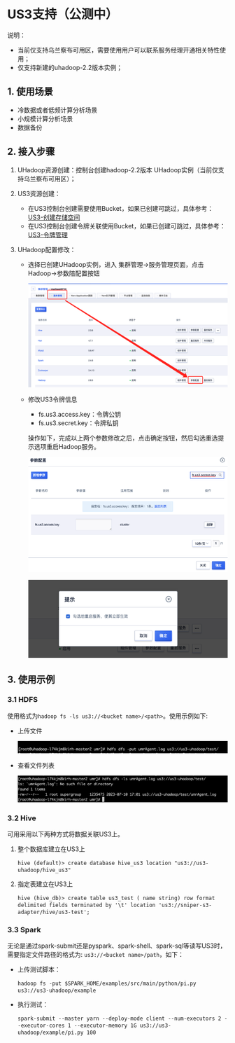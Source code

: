 
# US3支持（公测中）

说明：

- 当前仅支持乌兰察布可用区，需要使用用户可以联系服务经理开通相关特性使用；
- 仅支持新建的uhadoop-2.2版本实例；

## 1. 使用场景

- 冷数据或者低频计算分析场景
- 小规模计算分析场景
- 数据备份

## 2. 接入步骤

1. UHadoop资源创建：控制台创建hadoop-2.2版本 UHadoop实例（当前仅支持乌兰察布可用区）；

2. US3资源创建：
    - 在US3控制台创建需要使用Bucket，如果已创建可跳过，具体参考：[US3-创建存储空间](https://docs.ucloud.cn/ufile/guide/space?id=%e5%88%9b%e5%bb%ba%e5%ad%98%e5%82%a8%e7%a9%ba%e9%97%b4)
    - 在US3控制台创建令牌关联使用Bucket，如果已创建可跳过，具体参考：[US3-令牌管理](https://docs.ucloud.cn/ufile/guide/token)

3. UHadoop配置修改：

    - 选择已创建UHadoop实例，进入 集群管理->服务管理页面，点击Hadoop->参数陪配置按钮

      ![us3_guide_update_config](../images/us3_guide_update_config.png)

    - 修改US3令牌信息

      - fs.us3.access.key：令牌公钥
      - fs.us3.secret.key：令牌私钥

      操作如下，完成以上两个参数修改之后，点击确定按钮，然后勾选重选提示选项重启Hadoop服务。

      ![us3_guide_update_config_model](../images/us3_guide_update_config_model.png)

      ![us3_guide_update_config_reboot](../images/us3_guide_update_config_reboot.png)

## 3. 使用示例

### 3.1 HDFS

使用格式为`hadoop fs -ls us3://<bucket name>/<path>`。使用示例如下:

* 上传文件

  ![us3_guide_hdfs_put](../images/us3_guide_hdfs_put.png)

* 查看文件列表

  ![us3_guide_hdfs_ls](images/us3_guide_hdfs_ls.png)

### 3.2 Hive

可用采用以下两种方式将数据关联US3上。

1. 整个数据库建立在US3上

   ```
   hive (default)> create database hive_us3 location "us3://us3-uhadoop/hive_us3"
   ```

2. 指定表建立在US3上

   ```
   hive (hive_db)> create table us3_test ( name string) row format delimited fields terminated by '\t' location 'us3://sniper-s3-adapter/hive/us3-test';
   ```

### 3.3 Spark

无论是通过spark-submit还是pyspark、spark-shell、spark-sql等读写US3时，需要指定文件路径的格式为: `us3://<bucket name>/path`，如下：

* 上传测试脚本：

  ```
  hadoop fs -put $SPARK_HOME/examples/src/main/python/pi.py us3://us3-uhadoop/example
  ```

* 执行测试：

  ```
  spark-submit --master yarn --deploy-mode client --num-executors 2 --executor-cores 1 --executor-memory 1G us3://us3-uhadoop/example/pi.py 100
  ```


